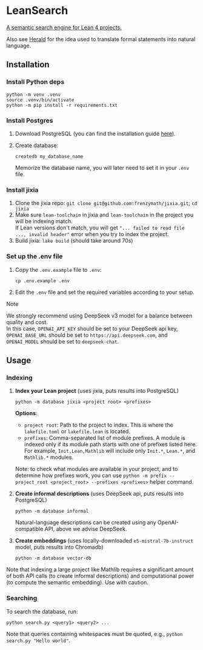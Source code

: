 # LeanSearch

[A semantic search engine for Lean 4 projects.](https://arxiv.org/abs/2403.13310)

Also see [Herald](https://arxiv.org/abs/2410.10878v2) for the idea used to translate formal statements into natural language.

## Installation

### Install Python deps

```shell
python -m venv .venv
source .venv/bin/activate
python -m pip install -r requirements.txt
```

### Install Postgres

1. Download PostgreSQL (you can find the installation guide [here](https://www.postgresql.org/download)).
2. Create database:

   ```
   createdb my_database_name
   ```

   Memorize the database name, you will later need to set it in your `.env` file.

### Install jixia

1. Clone the jixia repo: `git clone git@github.com:frenzymath/jixia.git`; `cd jixia`
2. Make sure `lean-toolchain` in jixia and `lean-toolchain` in the project you will be indexing match.  
	 If Lean versions don't match, you will get `"... failed to read file ..., invalid header"` error when you try to index the project.
3. Build jixia: `lake build` (should take around 70s)

### Set up the .env file

1. Copy the `.env.example` file to `.env`:

   ```shell
   cp .env.example .env
   ```

2. Edit the `.env` file and set the required variables according to your setup.

> [!NOTE]  
> We strongly recommend using DeepSeek v3 model for a balance between quality and cost.  
> In this case, `OPENAI_API_KEY` should be set to your DeepSeek api key, `OPENAI_BASE_URL` should be set to `https://api.deepseek.com`, and `OPENAI_MODEL` should be set to `deepseek-chat`.

## Usage

### Indexing

1. **Index your Lean project** (uses jixia, puts results into PostgreSQL)
   
   ```shell
   python -m database jixia <project root> <prefixes>
   ```

    **Options**:
    - `project root`: Path to the project to index. This is where the `lakefile.toml` or `lakefile.lean` is located.
    - `prefixes`: Comma-separated list of module prefixes. A module is indexed only if its module path starts with one of prefixes listed here.  For example, `Init,Lean,Mathlib` will include only `Init.*`, `Lean.*`, and `Mathlib.*` modules.

    Note: to check what modules are available in your project, and to determine how prefixes work, you can use `python -m prefix --project_root <project_root> --prefixes <prefixes>` helper command.

3. **Create informal descriptions** (uses DeepSeek api, puts results into PostgreSQL)

   ```shell
   python -m database informal
   ```

   Natural-language descriptions can be created using any OpenAI-compatible API, above we advise DeepSeek.

5. **Create embeddings** (uses locally-downloaded `e5-mistral-7b-instruct` model, puts results into Chromadb)

   ```
   python -m database vector-db
   ```

Note that indexing a large project like Mathlib requires a significant amount of both API calls (to create informal descriptions) and computational power (to compute the semantic embedding). Use with caution.

### Searching

To search the database, run:

```shell
python search.py <query1> <query2> ...
```

Note that queries containing whitespaces must be quoted, e.g., `python search.py "Hello world"`.
